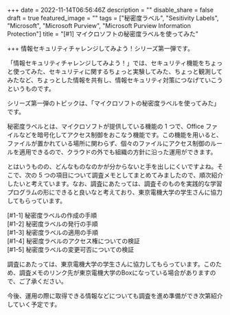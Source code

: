 +++
date = 2022-11-14T06:56:46Z
description = ""
disable_share = false
draft = true
featured_image = ""
tags = ["秘密度ラベル", "Sesitivity Labels", "Microsoft", "Microsoft Purview", "Microsoft Purview Information Protection"]
title = "[#1] マイクロソフトの秘密度ラベルを使ってみた"

+++
情報セキュリティチャレンジしてみよう！シリーズ第一弾です。

「情報セキュリティチャレンジしてみよう！」では、セキュリティ機能をちょっと使ってみた、セキュリティに関するちょっと実験してみた、ちょっと観測してみたなど、ちょっとした情報を共有し、情報セキュリティ対策につなげていこうというものです。

シリーズ第一弾のトピックは、「マイクロソフトの秘密度ラベルを使ってみた」です。

秘密度ラベルとは、マイクロソフトが提供している機能の 1 つで、Office ファイルなどを暗号化してアクセス制御をおこなう機能です。この機能を用いると、ファイルが置かれている場所に関わらず、個々のファイルにアクセス制御のルールを適用できるので、クラウドの外でも組織の方針に沿った運用ができます。

とはいうものの、どんなものなのかが分からないと手を出しにくいですよね。そこで、次の 5 つの項目について調査メモとしてまとめてみましたので、順次紹介したいと考えています。なお、調査にあたっては、調査そのものを実践的な学習プログラムの形にできると良いなと考えており、東京電機大学の学生さんに協力してもらっています。

\[#1-1\] 秘密度ラベルの作成の手順  
\[#1-2\] 秘密度ラベルの発行の手順  
\[#1-3\] 秘密度ラベルの適用の手順  
\[#1-4\] 秘密度ラベルのアクセス権についての検証  
\[#1-5\] 秘密度ラベルの変更可否についての検証

調査にあたっては、東京電機大学の学生さんに協力してもらっています。このため、調査メモのリンク先が東京電機大学のBoxになっている場合がありますので、ご了承ください。

今後、運用の際に取得できる情報などについても調査を進め準備ができ次第紹介していく予定です。